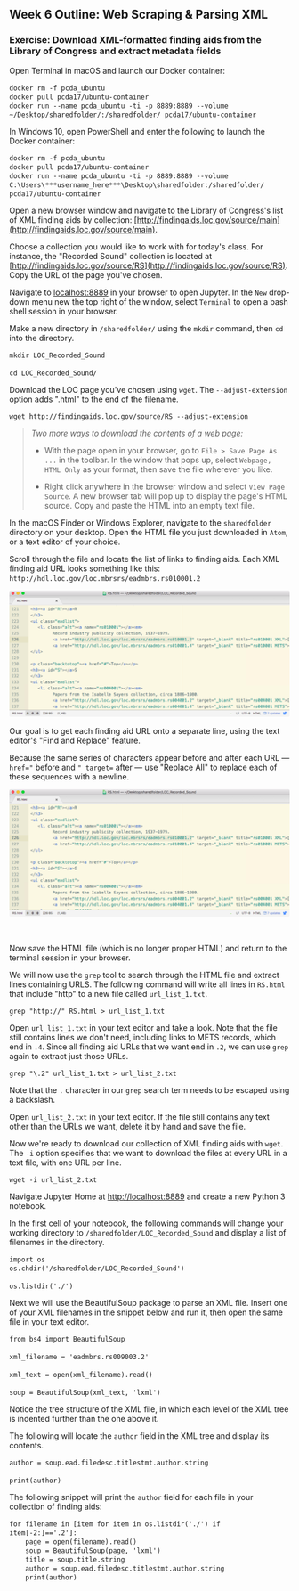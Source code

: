 ## Week 6 Outline: Web Scraping & Parsing XML

### Exercise: Download XML-formatted finding aids from the Library of Congress and extract metadata fields



Open Terminal in macOS and launch our Docker container:

```
docker rm -f pcda_ubuntu
docker pull pcda17/ubuntu-container
docker run --name pcda_ubuntu -ti -p 8889:8889 --volume ~/Desktop/sharedfolder/:/sharedfolder/ pcda17/ubuntu-container
```

In Windows 10, open PowerShell and enter the following to launch the Docker container:

```
docker rm -f pcda_ubuntu
docker pull pcda17/ubuntu-container
docker run --name pcda_ubuntu -ti -p 8889:8889 --volume C:\Users\***username_here***\Desktop\sharedfolder:/sharedfolder/ pcda17/ubuntu-container
```

Open a new browser window and navigate to the Library of Congress's list of XML finding aids by collection: [http://findingaids.loc.gov/source/main](http://findingaids.loc.gov/source/main).

Choose a collection you would like to work with for today's class. For instance, the "Recorded Sound" collection is located at [http://findingaids.loc.gov/source/RS](http://findingaids.loc.gov/source/RS). Copy the URL of the page you've chosen.

Navigate to [localhost:8889](localhost:8889) in your browser to open Jupyter. In the `New` drop-down menu new the top right of the window, select `Terminal` to open a bash shell session in your browser.

Make a new directory in `/sharedfolder/` using the `mkdir` command, then `cd` into the directory.

```
mkdir LOC_Recorded_Sound

cd LOC_Recorded_Sound/
```

Download the LOC page you've chosen using `wget`. The `--adjust-extension` option adds ".html" to the end of the filename.

```
wget http://findingaids.loc.gov/source/RS --adjust-extension
```

> *Two more ways to download the contents of a web page:*
>
> - With the page open in your browser, go to `File > Save Page As ...` in the toolbar. In the window that pops up, select `Webpage, HTML Only` as your format, then save the file wherever you like.
>
> - Right click anywhere in the browser window and select `View Page Source`. A new browser tab will pop up to display the page's HTML source. Copy and paste the HTML into an empty text file.

In the macOS Finder or Windows Explorer, navigate to the `sharedfolder` directory on your desktop. Open the HTML file you just downloaded in `Atom`, or a text editor of your choice.

Scroll through the file and locate the list of links to finding aids. Each XML finding aid URL looks something like this: `http://hdl.loc.gov/loc.mbrsrs/eadmbrs.rs010001.2`

![](week/6/Image-0.png)

Our goal is to get each finding aid URL onto a separate line, using the text editor's "Find and Replace" feature.

Because the same series of characters appear before and after each URL — `href="` before and `" target=` after — use "Replace All" to replace each of these sequences with a newline.


![](week/6/Image-1.png)

![](week/6/Image-2.png)

Now save the HTML file (which is no longer proper HTML) and return to the terminal session in your browser.

We will now use the `grep` tool to search through the HTML file and extract lines containing URLS. The following command will write all lines in `RS.html` that include "http" to a new file called `url_list_1.txt`.

```
grep "http://" RS.html > url_list_1.txt
```

Open `url_list_1.txt` in your text editor and take a look. Note that the file still contains lines we don't need, including links to METS records, which end in `.4`. Since all finding aid URLs that we want end in `.2`, we can use `grep` again to extract just those URLs.

```
grep "\.2" url_list_1.txt > url_list_2.txt
```

Note that the `.` character in our `grep` search term needs to be escaped using a backslash.

Open `url_list_2.txt` in your text editor. If the file still contains any text other than the URLs we want, delete it by hand and save the file.

Now we're ready to download our collection of XML finding aids with `wget`. The `-i` option specifies that we want to download the files at every URL in a text file, with one URL per line.

```
wget -i url_list_2.txt
```

Navigate Jupyter Home at [http://localhost:8889](http://localhost:8889) and create a new Python 3 notebook.

In the first cell of your notebook, the following commands will change your working directory to `/sharedfolder/LOC_Recorded_Sound` and display a list of filenames in the directory.


```
import os
os.chdir('/sharedfolder/LOC_Recorded_Sound')

os.listdir('./')
```


Next we will use the BeautifulSoup package to parse an XML file. Insert one of your XML filenames in the snippet below and run it, then open the same file in your text editor.

```
from bs4 import BeautifulSoup

xml_filename = 'eadmbrs.rs009003.2'

xml_text = open(xml_filename).read()

soup = BeautifulSoup(xml_text, 'lxml')
```

Notice the tree structure of the XML file, in which each level of the XML tree is indented further than the one above it.

The following will locate the `author` field in the XML tree and display its contents.

```
author = soup.ead.filedesc.titlestmt.author.string

print(author)
```

The following snippet will print the `author` field for each file in your collection of finding aids:

```
for filename in [item for item in os.listdir('./') if item[-2:]=='.2']:
    page = open(filename).read()
    soup = BeautifulSoup(page, 'lxml')
    title = soup.title.string
    author = soup.ead.filedesc.titlestmt.author.string
    print(author)
```







<!--


![](week/6/Image-.png)


![](week/6/Image-0.png)
![](week/6/Image-0.png)
![](week/6/Image-0.png)
### Class Objectives
- Download individual files, file lists, and entire websites using wget.
- Scrape structured data from Wikipedia.
- Access JSON data via APIs and re-formatting in tabular form.

#### Wget intro
We used Wget briefly in our first class, but today we’ll try out a few more advanced features. As we saw then, downloading the HTML source for a particular page is as easy as passing its url to Wget.

    wget http://example.com

 If we want to download a series of files, we can list their URLs in a text document and download them all using the `--input` or `-i` option. You can assemble a list yourself or try it out with [this](https://www.dropbox.com/s/e8quww6kixusflw/Ten_URLs.txt?dl=1) set of 10 random Wikipedia URLs.

    wget -i Ten_URLs.txt

Wget also supports recursive downloading. Download an entire website like so:

    wget ‐‐execute robots=off ‐‐recursive ‐‐no-parent ‐‐continue ‐‐no-clobber http://example.com/

You can also download a series of sequentially numbered files with following notation:

    wget http://example.com/images/{1..20}.jpg
    wget https://www.discogs.com/release/84319{10..25}


#### Beautiful Soup basics


#### In-Class Exercise: Scraping a Metadata Set from Wikipedia
- Choose a list of related Wikipedia articles (e.g., [The Top 100 Crime Novels of All Time](https://en.wikipedia.org/wiki/The_Top_100_Crime_Novels_of_All_Time)).
  - More options: [List of lists of lists](https://en.wikipedia.org/wiki/List_of_lists_of_lists#Literature)
- Download the list using Beautiful Soup and create a list of URLs for each page.
- Download each page on the list and extract relevant metadata (author, language, genre, publisher, date, page count, etc.).
- Export data as a CSV.

- Sample code for Wikipedia list scraping: [http://chrisalbon.com/python/beautiful\_soup\_scraping\_into\_pandas.html](http://chrisalbon.com/python/beautiful_soup_scraping_into_pandas.html)



#### ElementTree XML parser in Python

    import xml.etree.ElementTree as ET
    tree = ET.parse('/Users/yourname/Desktop/sandbox/country_data.xml')
    root = tree.getroot()

    for child in root:
        print child.tag, child.attrib

#### Discuss HTML, XML, and HTML5

#### Working with API Data
CrossRef metadata search:
- http://search.crossref.org/help/api
- http://search.crossref.org/dois?q=renear+palmer&sort=score
- http://search.crossref.org/dois?q=10.5555%2F12345678

-->
